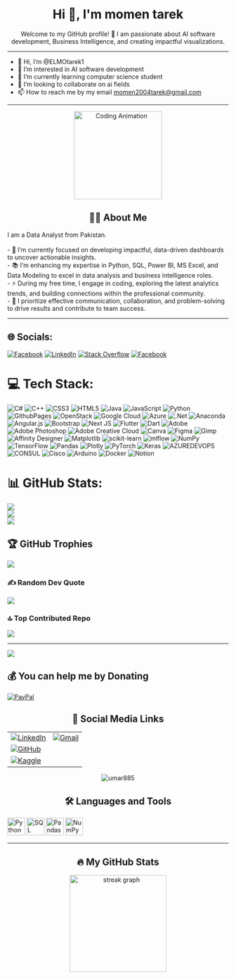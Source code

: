 <div align="center">
  <h1>Hi  👋, I'm momen tarek</h1>
  <p>Welcome to my GitHub profile! 🚀 I am passionate about AI software development, Business Intelligence, and creating impactful visualizations.</p>
</div>

---

- 👋 Hi, I’m @ELMOtarek1
- 👀 I’m interested in AI software development
- 🌱 I’m currently learning computer science student
- 💞️ I’m looking to collaborate on ai fields
- 📫 How to reach me by my email momen2004tarek@gmail.com

---
<div align="center">
  <!-- Replace with an animated coding GIF -->
  <img height="200" src="https://media.giphy.com/media/qgQUggAC3Pfv687qPC/giphy.gif" alt="Coding Animation">
</div>

<div align="center">
  <h2>👨‍💻 About Me</h2>
  <p align="left">
    I am a Data Analyst from Pakistan.<br><br>
    - 🔭 I’m currently focused on developing impactful, data-driven dashboards to uncover actionable insights.<br>
    - 📚 I’m enhancing my expertise in Python, SQL, Power BI, MS Excel, and Data Modeling to excel in data analysis and business intelligence roles.<br>
    - ⚡ During my free time, I engage in coding, exploring the latest analytics trends, and building connections within the professional community.<br>
    - 🤝 I prioritize effective communication, collaboration, and problem-solving to drive results and contribute to team success.
    
  </p>
</div>

---


## 🌐 Socials:
[![Facebook](https://img.shields.io/badge/Facebook-%231877F2.svg?logo=Facebook&logoColor=white)](https://facebook.com/https://www.facebook.com/Momen.T.abdelmonaem?mibextid=ZbWKwL) 
[![LinkedIn](https://img.shields.io/badge/LinkedIn-%230077B5.svg?logo=linkedin&logoColor=white)](https://linkedin.com/in/https://www.linkedin.com/in/momen-tarek2004?lipi=urn%3Ali%3Apage%3Ad_flagship3_profile_view_base_contact_details%3BfXOhI%2FaLTu6ofKFPPmx7JQ%3D%3D) 
[![Stack Overflow](https://img.shields.io/badge/-Stackoverflow-FE7A16?logo=stack-overflow&logoColor=white)](https://stackoverflow.com/users/22954026) 
[![Facebook](https://img.shields.io/badge/Facebook-%231877F2.svg?logo=Facebook&logoColor=white)]((https://www.kaggle.com/momentarek1)) 

# 💻 Tech Stack:
![C#](https://img.shields.io/badge/c%23-%23239120.svg?style=for-the-badge&logo=csharp&logoColor=white) ![C++](https://img.shields.io/badge/c++-%2300599C.svg?style=for-the-badge&logo=c%2B%2B&logoColor=white) ![CSS3](https://img.shields.io/badge/css3-%231572B6.svg?style=for-the-badge&logo=css3&logoColor=white) ![HTML5](https://img.shields.io/badge/html5-%23E34F26.svg?style=for-the-badge&logo=html5&logoColor=white) ![Java](https://img.shields.io/badge/java-%23ED8B00.svg?style=for-the-badge&logo=openjdk&logoColor=white) ![JavaScript](https://img.shields.io/badge/javascript-%23323330.svg?style=for-the-badge&logo=javascript&logoColor=%23F7DF1E) ![Python](https://img.shields.io/badge/python-3670A0?style=for-the-badge&logo=python&logoColor=ffdd54) ![GithubPages](https://img.shields.io/badge/github%20pages-121013?style=for-the-badge&logo=github&logoColor=white) ![OpenStack](https://img.shields.io/badge/Openstack-%23f01742.svg?style=for-the-badge&logo=openstack&logoColor=white) ![Google Cloud](https://img.shields.io/badge/GoogleCloud-%234285F4.svg?style=for-the-badge&logo=google-cloud&logoColor=white) ![Azure](https://img.shields.io/badge/azure-%230072C6.svg?style=for-the-badge&logo=microsoftazure&logoColor=white) ![.Net](https://img.shields.io/badge/.NET-5C2D91?style=for-the-badge&logo=.net&logoColor=white) ![Anaconda](https://img.shields.io/badge/Anaconda-%2344A833.svg?style=for-the-badge&logo=anaconda&logoColor=white) ![Angular.js](https://img.shields.io/badge/angular.js-%23E23237.svg?style=for-the-badge&logo=angularjs&logoColor=white) ![Bootstrap](https://img.shields.io/badge/bootstrap-%238511FA.svg?style=for-the-badge&logo=bootstrap&logoColor=white) ![Next JS](https://img.shields.io/badge/Next-black?style=for-the-badge&logo=next.js&logoColor=white) ![Flutter](https://img.shields.io/badge/Flutter-%2302569B.svg?style=for-the-badge&logo=Flutter&logoColor=white) ![Dart](https://img.shields.io/badge/dart-%230175C2.svg?style=for-the-badge&logo=dart&logoColor=white) ![Adobe](https://img.shields.io/badge/adobe-%23FF0000.svg?style=for-the-badge&logo=adobe&logoColor=white) ![Adobe Photoshop](https://img.shields.io/badge/adobe%20photoshop-%2331A8FF.svg?style=for-the-badge&logo=adobe%20photoshop&logoColor=white) ![Adobe Creative Cloud](https://img.shields.io/badge/Adobe%20Creative%20Cloud-DA1F26.svg?style=for-the-badge&logo=Adobe%20Creative%20Cloud&logoColor=white) ![Canva](https://img.shields.io/badge/Canva-%2300C4CC.svg?style=for-the-badge&logo=Canva&logoColor=white) ![Figma](https://img.shields.io/badge/figma-%23F24E1E.svg?style=for-the-badge&logo=figma&logoColor=white) ![Gimp](https://img.shields.io/badge/Gimp-657D8B?style=for-the-badge&logo=gimp&logoColor=FFFFFF) ![Affinity Designer](https://img.shields.io/badge/affinity%20designer-%231B72BE.svg?style=for-the-badge&logo=affinity-designer&logoColor=white) ![Matplotlib](https://img.shields.io/badge/Matplotlib-%23ffffff.svg?style=for-the-badge&logo=Matplotlib&logoColor=black) ![scikit-learn](https://img.shields.io/badge/scikit--learn-%23F7931E.svg?style=for-the-badge&logo=scikit-learn&logoColor=white) ![mlflow](https://img.shields.io/badge/mlflow-%23d9ead3.svg?style=for-the-badge&logo=numpy&logoColor=blue) ![NumPy](https://img.shields.io/badge/numpy-%23013243.svg?style=for-the-badge&logo=numpy&logoColor=white) ![TensorFlow](https://img.shields.io/badge/TensorFlow-%23FF6F00.svg?style=for-the-badge&logo=TensorFlow&logoColor=white) ![Pandas](https://img.shields.io/badge/pandas-%23150458.svg?style=for-the-badge&logo=pandas&logoColor=white) ![Plotly](https://img.shields.io/badge/Plotly-%233F4F75.svg?style=for-the-badge&logo=plotly&logoColor=white) ![PyTorch](https://img.shields.io/badge/PyTorch-%23EE4C2C.svg?style=for-the-badge&logo=PyTorch&logoColor=white) ![Keras](https://img.shields.io/badge/Keras-%23D00000.svg?style=for-the-badge&logo=Keras&logoColor=white) ![AZUREDEVOPS](https://img.shields.io/badge/azuredevops-0078D7.svg?style=for-the-badge&logo=azuredevops&logoColor=white&color=%230078D7) ![CONSUL](https://img.shields.io/badge/consul-F24C53svg?style=for-the-badge&logo=consul&logoColor=white&color=%23F24C53) ![Cisco](https://img.shields.io/badge/cisco-%23049fd9.svg?style=for-the-badge&logo=cisco&logoColor=black) ![Arduino](https://img.shields.io/badge/-Arduino-00979D?style=for-the-badge&logo=Arduino&logoColor=white) ![Docker](https://img.shields.io/badge/docker-%230db7ed.svg?style=for-the-badge&logo=docker&logoColor=white) ![Notion](https://img.shields.io/badge/Notion-%23000000.svg?style=for-the-badge&logo=notion&logoColor=white)
# 📊 GitHub Stats:
![](https://github-readme-stats.vercel.app/api?username=ELMOtarek1&theme=dark&hide_border=false&include_all_commits=false&count_private=true)<br/>
![](https://github-readme-streak-stats.herokuapp.com/?user=ELMOtarek1&theme=dark&hide_border=false)<br/>
![](https://github-readme-stats.vercel.app/api/top-langs/?username=ELMOtarek1&theme=dark&hide_border=false&include_all_commits=false&count_private=true&layout=compact)

## 🏆 GitHub Trophies
![](https://github-profile-trophy.vercel.app/?username=ELMOtarek1&theme=radical&no-frame=false&no-bg=true&margin-w=4)

### ✍️ Random Dev Quote
![](https://quotes-github-readme.vercel.app/api?type=horizontal&theme=radical)

### 🔝 Top Contributed Repo
![](https://github-contributor-stats.vercel.app/api?username=ELMOtarek1&limit=5&theme=dark&combine_all_yearly_contributions=true)

---
[![](https://visitcount.itsvg.in/api?id=ELMOtarek1&icon=0&color=0)](https://visitcount.itsvg.in)

  ## 💰 You can help me by Donating
  [![PayPal](https://img.shields.io/badge/PayPal-00457C?style=for-the-badge&logo=paypal&logoColor=white)](https://paypal.me/paypal.me/MomenTarek1) 

  
<!-- Proudly created with GPRM ( https://gprm.itsvg.in ) -->


<div align="center">
  <h2>🔗 Social Media Links</h2>
  <table>
      <tr>
          <td><a href="https://www.linkedin.com/in/umar-mehmood-147224294/"><img src="https://img.shields.io/badge/LinkedIn-Profile-blue?style=for-the-badge&logo=linkedin" alt="LinkedIn"/></a></td>
          <td><a href="mailto:umarmehmood885@gmail.com"><img src="https://img.shields.io/badge/Gmail-Profile-red?style=for-the-badge&logo=gmail" alt="Gmail"/></a></td>
      </tr>
      <tr>
          <td><a href="https://github.com/ELMOtarek1"><img src="https://img.shields.io/badge/GitHub-Profile-green?style=for-the-badge&logo=github" alt="GitHub"/></a></td>
      </tr>
      <tr>
          <td><a href="https://www.kaggle.com/momentarek1"><img src="https://img.shields.io/badge/Kaggle-Profile-orange?style=for-the-badge&logo=kaggle" alt="Kaggle"/></a></td>
      </tr>
  </table>
</div>

<p align="center"> <img src="https://komarev.com/ghpvc/?username=umar885&label=Profile%20views&color=0e75b6&style=flat" alt="umar885" /> </p>


<div align="center">
  <h2>🛠 Languages and Tools</h2>
  <div align="left">
    <img src="https://cdn.jsdelivr.net/gh/devicons/devicon/icons/python/python-original.svg" height="40" alt="Python logo" />
    <img src="https://cdn.jsdelivr.net/gh/devicons/devicon/icons/sqlite/sqlite-original.svg" height="40" alt="SQL logo" />
    <img src="https://cdn.jsdelivr.net/gh/devicons/devicon/icons/pandas/pandas-original.svg" height="40" alt="Pandas logo" />
    <img src="https://cdn.jsdelivr.net/gh/devicons/devicon/icons/numpy/numpy-original.svg" height="40" alt="NumPy logo" />



  </div>
</div>

---

<div align="center">
  <h2>🔥 My GitHub Stats</h2>
  <img src="https://streak-stats.demolab.com?user=Umar885&locale=en&mode=daily&theme=dark&hide_border=false&border_radius=5&order=3" height="220" alt="streak graph" />
</div>


